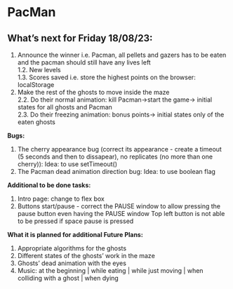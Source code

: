 # PacMan

<h2> What’s next for Friday 18/08/23: </h2>

1. Announce the winner i.e. Pacman, all pellets and gazers has to be eaten and the pacman should still have any lives left </br>
   1.2. New levels  </br>
   1.3. Scores saved i.e.  store the highest points on the browser: localStorage </br>
2. Make the rest of the ghosts to move inside the maze </br>
   2.2. Do their normal animation: kill Pacman->start the game-> initial states for all ghosts and Pacman  </br>
   2.3. Do their freezing animation: bonus points-> initial states only of the eaten ghosts  </br>

<b> Bugs: </b>
   1. The cherry appearance bug (correct its appearance  - create a timeout (5 seconds and then to dissapear), no replicates (no more than one cherry)): Idea: to use setTimeout() </br>
   2. The Pacman dead animation direction bug: Idea: to use boolean flag  </br>

<b> Additional to be done tasks: </b> </br>
1. Intro page: change to flex box   </br>
2. Buttons start/pause - correct the PAUSE window to allow pressing the pause button even having the PAUSE window  Top left button is not able to be pressed if space pause is pressed  </br>


<b>What it is planned for additional Future Plans:</b>
1. Appropriate algorithms for the ghosts </br>
2. Different states of the ghosts’ work in the maze</br>
3. Ghosts’ dead animation with the eyes </br>
4. Music: at the beginning | while eating | while just moving | when colliding with a ghost | when dying 
